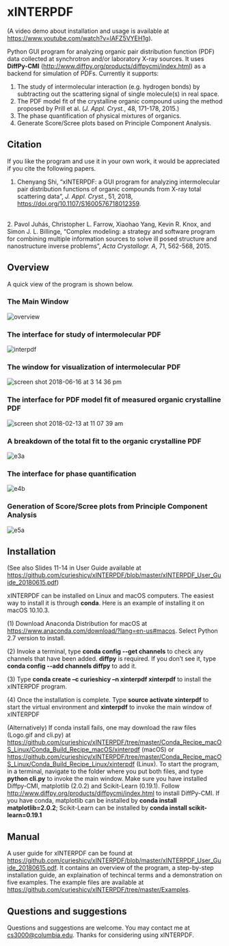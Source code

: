 # xINTERPDF 

(A video demo about installation and usage is available at https://www.youtube.com/watch?v=lAFZ5VYEH1g).

Python GUI program for analyzing organic pair distribution function (PDF) data collected at synchrotron and/or laboratory X-ray sources. It uses <b>DiffPy-CMI</b> (http://www.diffpy.org/products/diffpycmi/index.html) as a backend for simulation of PDFs. Currently it supports: 
1. The study of intermolecular interaction (e.g. hydrogen bonds) by subtracting out the scattering signal of single molecule(s) in real space. 
2. The PDF model fit of the crystalline organic compound using the method proposed by Prill et al. (<i>J. Appl. Cryst.</i>, 48, 171-178, 2015.)
3. The phase quantification of physical mixtures of organics.
4. Generate Score/Scree plots based on Principle Component Analysis. 

## Citation

If you like the program and use it in your own work, it would be appreciated if you cite the following papers.

1. Chenyang Shi, “xINTERPDF: a GUI program for analyzing intermolecular pair distribution functions of organic compounds from X-ray total scattering data”, <i>J. Appl. Cryst.</i>, 51, 2018, https://doi.org/10.1107/S1600576718012359.
<br>
2. Pavol Juhás, Christopher L. Farrow, Xiaohao Yang, Kevin R. Knox, and Simon J. L. Billinge, “Complex modeling: a strategy and software program for combining multiple information sources to solve ill posed structure and nanostructure inverse problems”, <i>Acta Crystallogr. A</i>, 71, 562-568, 2015. 

## Overview
A quick view of the program is shown below.
### The Main Window

![overview](https://user-images.githubusercontent.com/8492535/41437338-bbb61878-6fe9-11e8-9dca-3556858c97ed.png)

### The interface for study of intermolecular PDF

![interpdf](https://user-images.githubusercontent.com/8492535/35756647-b06a457c-0831-11e8-82b4-7d6ef6c39178.png)

### The window for visualization of intermolecular PDF 

![screen shot 2018-06-16 at 3 14 36 pm](https://user-images.githubusercontent.com/8492535/41502096-15a816f8-7178-11e8-9ea3-3e4843fbed82.png)

### The interface for PDF model fit of measured organic crystalline PDF

![screen shot 2018-02-13 at 11 07 39 am](https://user-images.githubusercontent.com/8492535/36172498-afd203dc-10cb-11e8-8514-1654050e5d32.png)

### A breakdown of the total fit to the organic crystalline PDF

![e3a](https://user-images.githubusercontent.com/8492535/41437344-be14db18-6fe9-11e8-9df0-4793eda34031.png)

### The interface for phase quantification

![e4b](https://user-images.githubusercontent.com/8492535/41437457-2132cd0e-6fea-11e8-9e44-0400aa0f72bd.png)

### Generation of Score/Scree plots from Principle Component Analysis

![e5a](https://user-images.githubusercontent.com/8492535/41437348-c10cd4d8-6fe9-11e8-8261-2f6fbd832a6c.png)

## Installation

(See also Slides 11-14 in User Guide available at https://github.com/curieshicy/xINTERPDF/blob/master/xINTERPDF_User_Guide_20180615.pdf)

xINTERPDF can be installed on Linux and macOS computers. The easiest way to install it is through <b>conda</b>. Here is an example of installing it on macOS 10.10.3. 

(1) Download Anaconda Distribution for macOS at https://www.anaconda.com/download/?lang=en-us#macos. Select Python 2.7 version to install.

(2) Invoke a terminal, type <b>conda config --get channels</b> to check any channels that have been added. <b>diffpy</b> is required. If you don’t see it, type <b>conda config --add channels diffpy</b> to add it.  

(3) Type <b>conda create –c curieshicy –n xinterpdf xinterpdf</b> to install the xINTERPDF program.

(4) Once the installation is complete. Type <b>source activate xinterpdf</b> to start the virtual environment and <b>xinterpdf</b> to invoke the main window of xINTERPDF

(Alternatively) If conda install fails, one may download the raw files (Logo.gif and cli.py) at https://github.com/curieshicy/xINTERPDF/tree/master/Conda_Recipe_macOS_Linux/Conda_Build_Recipe_macOS/xinterpdf (macOS) or https://github.com/curieshicy/xINTERPDF/tree/master/Conda_Recipe_macOS_Linux/Conda_Build_Recipe_Linux/xinterpdf (Linux). To start the program, in a terminal, navigate to the folder where you put both files, and type <b>python cli.py</b> to invoke the main window. Make sure you have installed Diffpy-CMI, matplotlib (2.0.2) and Scikit-Learn (0.19.1). Follow http://www.diffpy.org/products/diffpycmi/index.html to install DiffPy-CMI. If you have conda, matplotlib can be installed by <b>conda install matplotlib=2.0.2</b>; Scikit-Learn can be installed by <b>conda install scikit-learn=0.19.1</b>  

## Manual

A user guide for xINTERPDF can be found at https://github.com/curieshicy/xINTERPDF/blob/master/xINTERPDF_User_Guide_20180615.pdf. It contains an overview of the program, a step-by-step installation guide, an explaination of techincal terms and a demonstration on five examples. The example files are available at https://github.com/curieshicy/xINTERPDF/tree/master/Examples. 

## Questions and suggestions

Questions and suggestions are welcome. You may contact me at cs3000@columbia.edu. Thanks for considering using xINTERPDF.









